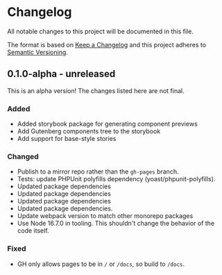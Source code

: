# Changelog

All notable changes to this project will be documented in this file.

The format is based on [Keep a Changelog](https://keepachangelog.com/en/1.0.0/)
and this project adheres to [Semantic Versioning](https://semver.org/spec/v2.0.0.html).

## 0.1.0-alpha - unreleased

This is an alpha version! The changes listed here are not final.

### Added
- Added storybook package for generating component previews
- Add Gutenberg components tree to the storybook
- Add support for base-style stories

### Changed
- Publish to a mirror repo rather than the `gh-pages` branch.
- Tests: update PHPUnit polyfills dependency (yoast/phpunit-polyfills).
- Updated package dependencies
- Updated package dependencies
- Updated package dependencies
- Updated package dependencies.
- Update webpack version to match other monorepo packages
- Use Node 16.7.0 in tooling. This shouldn't change the behavior of the code itself.

### Fixed
- GH only allows pages to be in `/` or `/docs`, so build to `/docs`.
